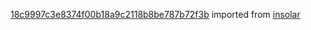 [18c9997c3e8374f00b18a9c2118b8be787b72f3b](https://github.com/insolar/insolar/commit/18c9997c3e8374f00b18a9c2118b8be787b72f3b) imported from [insolar](https://github.com/insolar/insolar)
